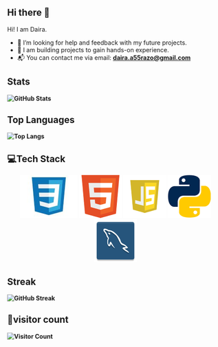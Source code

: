 
## Hi there 👋 

Hi! I am Daira. 
  
  - 🤔 I’m looking for help and feedback with my future projects. 
  - 🎯 I am building projects to gain hands-on experience. 
  - 📬 You can contact me via email: <b> daira.a55razo@gmail.com 
  
## Stats 
![GitHub Stats](https://github-readme-stats.vercel.app/api?username=DairaRazo&showicons=true&theme=tokyonight)
  
## Top Languages 
![Top Langs](https://github-readme-stats.vercel.app/api/top-langs/?username=DairaRazo&layout=compact&theme=tokyonight)

## 💻Tech Stack
<p align="center">
  <img src="logos_languages/css.jpg" alt="CSS">
  <img src="logos_languages/html.png" alt="HTML">
  <img src="logos_languages/javascript.png" alt="JavaScript">
  <img src="logos_languages/python.png" alt="Python">
  <img src="logos_languages/sql.png" alt="SQL">
</p>
  
## ​Streak 
![GitHub Streak](https://streak-stats.demolab.com?user=DairaRazo&theme=tokyonight)

## 👀​visitor count
![Visitor Count](https://profile-counter.glitch.me/{DairRazo}/count.svg)

